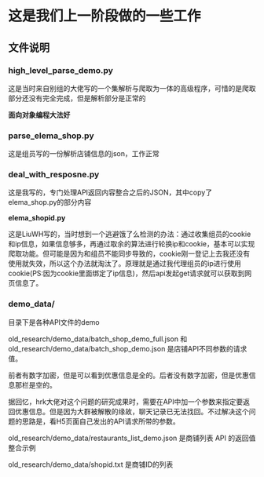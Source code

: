 # 这是我们上一阶段做的一些工作

## 文件说明

### high_level_parse_demo.py

这是当时来自别组的大佬写的一个集解析与爬取为一体的高级程序，可惜的是爬取部分还没有完全完成，但是解析部分是正常的

**面向对象编程大法好**

### parse_elema_shop.py

这是组员写的一份解析店铺信息的json，工作正常

### deal_with_resposne.py

这是我写的，专门处理API返回内容整合之后的JSON，其中copy了elema_shop.py的部分内容

**elema_shopid.py**

这是LiuWH写的，当时想到一个逃避饿了么检测的办法：通过收集组员的cookie和ip信息，如果信息够多，再通过取余的算法进行轮换ip和cookie，基本可以实现爬取功能。但可能是因为和组员不能同步导致的，cookie刚一登记上去我还没有使用就失效，所以这个办法就淘汰了。原理就是通过我代理组员的ip进行使用cookie(PS:因为cookie里面绑定了ip信息)，然后api发起get请求就可以获取到网页信息了。

### demo_data/

目录下是各种API文件的demo

old_research/demo_data/batch_shop_demo_full.json 和 old_research/demo_data/batch_shop_demo.json 是店铺API不同参数的请求值。

前者有数字加密，但是可以看到优惠信息是全的。后者没有数字加密，但是优惠信息那栏是空的。

据回忆，hrk大佬对这个问题的研究成果时，需要在API中加一个参数来指定要返回优惠信息。但是因为大群被解散的缘故，聊天记录已无法找回。不过解决这个问题的思路是，看H5页面自己发出的API请求所带的参数。

old_research/demo_data/restaurants_list_demo.json 是商铺列表 API 的返回值整合示例

old_research/demo_data/shopid.txt 是商铺ID的列表



